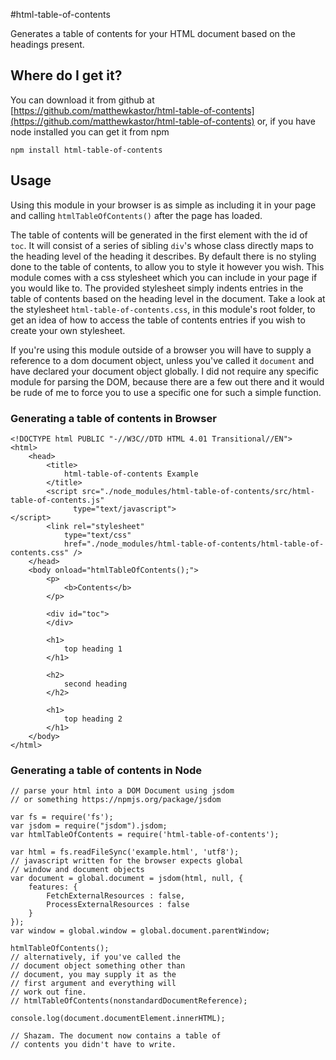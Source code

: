 #html-table-of-contents

Generates a table of contents for your HTML document based on the headings 
present.

## Where do I get it?

You can download it from github at 
[https://github.com/matthewkastor/html-table-of-contents](https://github.com/matthewkastor/html-table-of-contents) 
or, if you have node installed you can get it from npm

`npm install html-table-of-contents`

## Usage

Using this module in your browser is as simple as including it in your page 
and calling `htmlTableOfContents()` after the page has loaded.

The table of contents will be generated in the first element with the id of 
`toc`. It will consist of a series of sibling `div`'s whose class directly maps 
to the heading level of the heading it describes. By default there is no 
styling done to the table of contents, to allow you to style it however you 
wish. This module comes with a css stylesheet which you can include in your 
page if you would like to. The provided stylesheet simply indents entries in 
the table of contents based on the heading level in the document. Take a look 
at the stylesheet `html-table-of-contents.css`, in this module's root folder, 
to get an idea of how to access the table of contents entries if you wish to 
create your own stylesheet.

If you're using this module outside of a browser you will have to supply a 
reference to a dom document object, unless you've called it `document` and 
have declared your document object globally. I did 
not require any specific module for parsing the DOM, because there are a few 
out there and it would be rude of me to force you to use a specific one for 
such a simple function.

### Generating a table of contents in Browser

```
<!DOCTYPE html PUBLIC "-//W3C//DTD HTML 4.01 Transitional//EN">
<html>
    <head>
        <title>
            html-table-of-contents Example
        </title>
        <script src="./node_modules/html-table-of-contents/src/html-table-of-contents.js"
              type="text/javascript">
</script>
        <link rel="stylesheet"
            type="text/css"
            href="./node_modules/html-table-of-contents/html-table-of-contents.css" />
    </head>
    <body onload="htmlTableOfContents();">
        <p>
            <b>Contents</b>
        </p>

        <div id="toc">
        </div>

        <h1>
            top heading 1
        </h1>

        <h2>
            second heading
        </h2>

        <h1>
            top heading 2
        </h1>
    </body>
</html>
```

### Generating a table of contents in Node

```
// parse your html into a DOM Document using jsdom
// or something https://npmjs.org/package/jsdom

var fs = require('fs'); 
var jsdom = require("jsdom").jsdom;
var htmlTableOfContents = require('html-table-of-contents');

var html = fs.readFileSync('example.html', 'utf8');
// javascript written for the browser expects global
// window and document objects
var document = global.document = jsdom(html, null, {
    features: {
        FetchExternalResources : false,
        ProcessExternalResources : false
    }
});
var window = global.window = global.document.parentWindow;

htmlTableOfContents();
// alternatively, if you've called the 
// document object something other than 
// document, you may supply it as the 
// first argument and everything will 
// work out fine.
// htmlTableOfContents(nonstandardDocumentReference);

console.log(document.documentElement.innerHTML);

// Shazam. The document now contains a table of 
// contents you didn't have to write.
```
